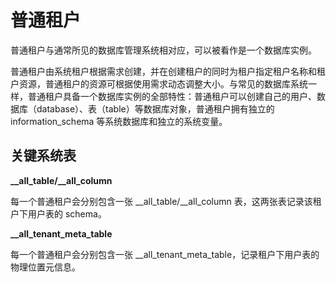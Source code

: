 # 普通租户

普通租户与通常所见的数据库管理系统相对应，可以被看作是一个数据库实例。

普通租户由系统租户根据需求创建，并在创建租户的同时为租户指定租户名称和租户资源，普通租户的资源可根据使用需求动态调整大小。与常见的数据库系统一样，普通租户具备一个数据库实例的全部特性：普通租户可以创建自己的用户、数据库（database）、表（table）等数据库对象，普通租户拥有独立的 information_schema 等系统数据库和独立的系统变量。

## 关键系统表 

**__all_table/__all_column**

每一个普通租户会分别包含一张 __all_table/__all_column 表，这两张表记录该租户下用户表的 schema。

**__all_tenant_meta_table**

每一个普通租户会分别包含一张 __all_tenant_meta_table，记录租户下用户表的物理位置元信息。

